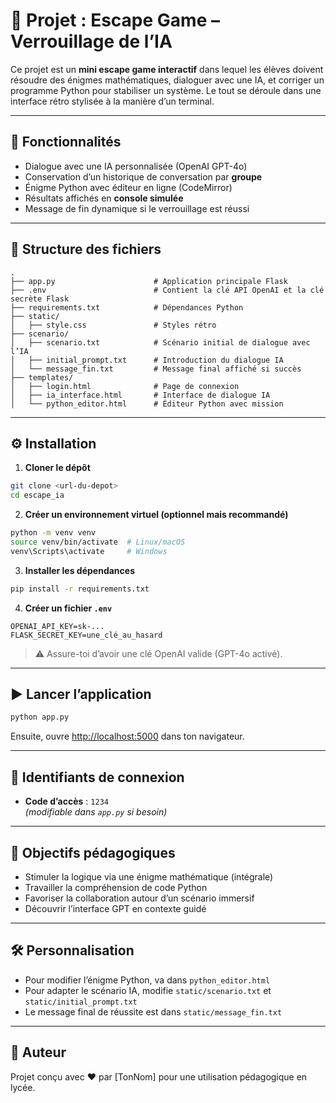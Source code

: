 
# 🧠 Projet : Escape Game – Verrouillage de l’IA

Ce projet est un **mini escape game interactif** dans lequel les élèves doivent résoudre des énigmes mathématiques, dialoguer avec une IA, et corriger un programme Python pour stabiliser un système. Le tout se déroule dans une interface rétro stylisée à la manière d’un terminal.

---

## 🚀 Fonctionnalités

- Dialogue avec une IA personnalisée (OpenAI GPT-4o)
- Conservation d’un historique de conversation par **groupe**
- Énigme Python avec éditeur en ligne (CodeMirror)
- Résultats affichés en **console simulée**
- Message de fin dynamique si le verrouillage est réussi

---

## 📁 Structure des fichiers

```
.
├── app.py                      # Application principale Flask
├── .env                        # Contient la clé API OpenAI et la clé secrète Flask
├── requirements.txt            # Dépendances Python
├── static/
│   ├── style.css               # Styles rétro
├── scenario/
│   ├── scenario.txt            # Scénario initial de dialogue avec l’IA
│   ├── initial_prompt.txt      # Introduction du dialogue IA
│   └── message_fin.txt         # Message final affiché si succès
├── templates/
│   ├── login.html              # Page de connexion
│   ├── ia_interface.html       # Interface de dialogue IA
│   └── python_editor.html      # Éditeur Python avec mission
```

---

## ⚙️ Installation

1. **Cloner le dépôt**

```bash
git clone <url-du-depot>
cd escape_ia
```

2. **Créer un environnement virtuel (optionnel mais recommandé)**

```bash
python -m venv venv
source venv/bin/activate  # Linux/macOS
venv\Scripts\activate     # Windows
```

3. **Installer les dépendances**

```bash
pip install -r requirements.txt
```

4. **Créer un fichier `.env`**

```env
OPENAI_API_KEY=sk-...
FLASK_SECRET_KEY=une_clé_au_hasard
```

> ⚠️ Assure-toi d’avoir une clé OpenAI valide (GPT-4o activé).

---

## ▶️ Lancer l’application

```bash
python app.py
```

Ensuite, ouvre [http://localhost:5000](http://localhost:5000) dans ton navigateur.

---

## 🧪 Identifiants de connexion

- **Code d’accès** : `1234`  
  _(modifiable dans `app.py` si besoin)_

---

## 🎯 Objectifs pédagogiques

- Stimuler la logique via une énigme mathématique (intégrale)
- Travailler la compréhension de code Python
- Favoriser la collaboration autour d’un scénario immersif
- Découvrir l’interface GPT en contexte guidé

---

## 🛠️ Personnalisation

- Pour modifier l’énigme Python, va dans `python_editor.html`
- Pour adapter le scénario IA, modifie `static/scenario.txt` et `static/initial_prompt.txt`
- Le message final de réussite est dans `static/message_fin.txt`

---

## 📍 Auteur

Projet conçu avec ❤️ par [TonNom] pour une utilisation pédagogique en lycée.
